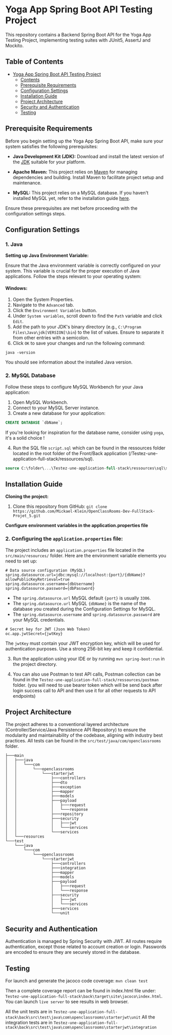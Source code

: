 # Yoga App Spring Boot API Testing Project

This repository contains a Backend Spring Boot API for the Yoga App Testing Project, implementing testing suites with JUnit5, AssertJ and Mockito.

## Table of Contents

- [Yoga App Spring Boot API Testing Project](#yoga-app-spring-boot-api-testing-project)
  - [Contents](#table-of-contents)
  - [Prerequisite Requirements](#prerequisite-requirements)
  - [Configuration Settings](#configuration-settings)
  - [Installation Guide](#installation-guide)
  - [Project Architecture](#project-architecture)
  - [Security and Authentication](#security-and-authentication)
  - [Testing](#testing)

## Prerequisite Requirements

Before you begin setting up the Yoga App Spring Boot API, make sure your system satisfies the following prerequisites:

- **Java Development Kit (JDK):** Download and install the latest version of the [JDK](https://adoptopenjdk.net/) suitable for your platform.

- **Apache Maven:** This project relies on [Maven](https://maven.apache.org/) for managing dependencies and building. Install Maven to facilitate project setup and maintenance.

- **MySQL:** This project relies on a MySQL database. If you haven't installed MySQL yet, refer to the installation guide [here](https://dev.mysql.com/doc/mysql-installation-excerpt/5.7/en/).

Ensure these prerequisites are met before proceeding with the configuration settings steps.

## Configuration Settings

### 1. Java

**Setting up Java Environment Variable:**

Ensure that the Java environment variable is correctly configured on your system. This variable is crucial for the proper execution of Java applications. Follow the steps relevant to your operating system:

#### Windows:

1. Open the System Properties.
2. Navigate to the `Advanced` tab.
3. Click the `Environment Variables` button.
4. Under `System variables`, scroll down to find the `Path` variable and click `Edit`.
5. Add the path to your JDK's binary directory (e.g., `C:\Program Files\Java\jdk[VERSION]\bin`) to the list of values. Ensure to separate it from other entries with a semicolon.
6. Click `OK` to save your changes and run the following command:

```shell
java -version
```

You should see information about the installed Java version.

### 2. MySQL Database

Follow these steps to configure MySQL Workbench for your Java application:

1. Open MySQL Workbench.
2. Connect to your MySQL Server instance.
3. Create a new database for your application:

```sql
CREATE DATABASE `dbName`;
```

If you're looking for inspiration for the database name, consider using `yoga`, it's a solid choice !

4. Run the SQL file `script.sql` which can be found in the ressources folder located in the root folder of the Front/Back application (/Testez-une-application-full-stack/ressources/sql).

```sql
source C:\folder\...\Testez-une-application-full-stack\ressources\sql\script.sql
```

## Installation Guide

**Cloning the project:**

1. Clone this repository from GitHub: `git clone https://github.com/Mickael-Klein/OpenClassRooms-Dev-FullStack-Projet_5.git`

**Configure environment variables in the application.properties file**

### 2. Configuring the `application.properties` file:

The project includes an `application.properties` file located in the `src/main/resources/` folder.
Here are the environment variable elements you need to set up:

```properties
# Data source configuration (MySQL)
spring.datasource.url=jdbc:mysql://localhost:{port}/{dbName}?allowPublicKeyRetrieval=true
spring.datasource.username={dbUsername}
spring.datasource.password={dbPassword}
```

- The `spring.datasource.url` MySQL default `{port}` is usually `3306`.
- The `spring.datasource.url` MySQL `{dbName}` is the name of the database you created during the Configuration Settings for MySQL.
- The `spring.datasource.username` and `spring.datasource.password` are your MySQL credentials.

```properties
# Secret key for JWT (Json Web Token)
oc.app.jwtSecret={jwtKey}
```

The `jwtKey` must contain your JWT encryption key, which will be used for authentication purposes. Use a strong 256-bit key and keep it confidential.

3. Run the application using your IDE or by running `mvn spring-boot:run` in the project directory.

4. You can also use Postman to test API calls, Postman collection can be found in the `Testez-une-application-full-stack/ressources/postman` folder. (you will need to use bearer token which will be send back after login success call to API and then use it for all other requests to API endpoints)

## Project Architecture

The project adheres to a conventional layered architecture (Controller/Service/Java Persistence API Repository) to ensure the modularity and maintainability of the codebase, aligning with industry best practices. All tests can be found in the `src/test/java/com/openclassrooms` folder.

```
├───main
│   ├───java
│   │   └───com
│   │       └───openclassrooms
│   │           └───starterjwt
│   │               ├───controllers
│   │               ├───dto
│   │               ├───exception
│   │               ├───mapper
│   │               ├───models
│   │               ├───payload
│   │               │   ├───request
│   │               │   └───response
│   │               ├───repository
│   │               ├───security
│   │               │   ├───jwt
│   │               │   └───services
│   │               └───services
│   └───resources
└───test
    └───java
        └───com
            └───openclassrooms
                └───starterjwt
                    ├───controllers
                    ├───integration
                    ├───mapper
                    ├───models
                    ├───payload
                    │   ├───request
                    │   └───response
                    ├───security
                    │   ├───jwt
                    │   └───services
                    ├───services
                    └───unit
```

## Security and Authentication

Authentication is managed by Spring Security with JWT. All routes require authentication, except those related to account creation or login. Passwords are encoded to ensure they are securely stored in the database.

## Testing

For launch and generate the jacoco code coverage:
`mvn clean test`

Then a complete coverage report can be found in index.html file under: `Testez-une-application-full-stack\back\target\site\jacoco\index.html`. You can launch `live server` to see results in web browser.

All the unit tests are in `Testez-une-application-full-stack\back\src\test\java\com\openclassrooms\starterjwt\unit`
All the integration tests are in `Testez-une-application-full-stack\back\src\test\java\com\openclassrooms\starterjwt\integration`
